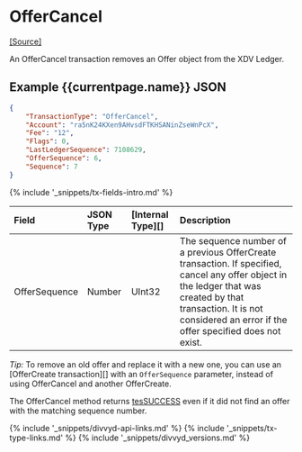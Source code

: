# OfferCancel

[[Source]<br>](https://github.com/xdv/divvyd/blob/master/src/divvy/app/tx/impl/CancelOffer.cpp "Source")

An OfferCancel transaction removes an Offer object from the XDV Ledger.

## Example {{currentpage.name}} JSON

```json
{
    "TransactionType": "OfferCancel",
    "Account": "ra5nK24KXen9AHvsdFTKHSANinZseWnPcX",
    "Fee": "12",
    "Flags": 0,
    "LastLedgerSequence": 7108629,
    "OfferSequence": 6,
    "Sequence": 7
}
```

{% include '_snippets/tx-fields-intro.md' %}
<!--{# fix md highlighting_ #}-->


| Field         | JSON Type | [Internal Type][] | Description                  |
|:--------------|:----------|:------------------|:-----------------------------|
| OfferSequence | Number    | UInt32            | The sequence number of a previous OfferCreate transaction. If specified, cancel any offer object in the ledger that was created by that transaction. It is not considered an error if the offer specified does not exist. |

*Tip:* To remove an old offer and replace it with a new one, you can use an [OfferCreate transaction][] with an `OfferSequence` parameter, instead of using OfferCancel and another OfferCreate.

The OfferCancel method returns [tesSUCCESS](tes-success.html) even if it did not find an offer with the matching sequence number.

<!--{# common link defs #}-->
{% include '_snippets/divvyd-api-links.md' %}
{% include '_snippets/tx-type-links.md' %}
{% include '_snippets/divvyd_versions.md' %}
